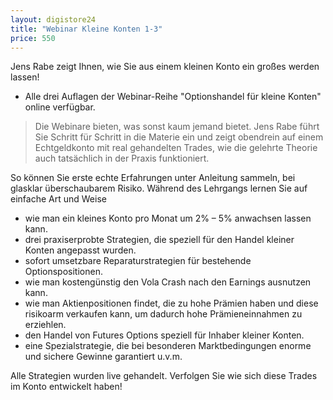 ```yaml
---
layout: digistore24
title: "Webinar Kleine Konten 1-3"
price: 550
---
```

<p>Jens Rabe zeigt Ihnen, wie Sie aus einem kleinen Konto ein gro&#xDF;es werden lassen!</p>
<ul><li>Alle drei Auflagen der Webinar-Reihe &quot;Optionshandel f&#xFC;r kleine Konten&quot; online verf&#xFC;gbar.</li>
</ul><blockquote>Die Webinare bieten, was sonst kaum jemand bietet. Jens Rabe f&#xFC;hrt Sie Schritt f&#xFC;r Schritt in die Materie ein und zeigt obendrein auf einem Echtgeldkonto mit real gehandelten Trades,&#xA0;wie die gelehrte Theorie auch tats&#xE4;chlich in der Praxis funktioniert.</blockquote>
<p>So k&#xF6;nnen Sie erste echte Erfahrungen unter Anleitung sammeln, bei glasklar &#xFC;berschaubarem Risiko. W&#xE4;hrend des Lehrgangs lernen Sie auf einfache Art und Weise</p>
<ul><li>wie man ein kleines Konto pro Monat um 2% &#x2013; 5% anwachsen lassen kann.</li>
<li>drei praxiserprobte Strategien, die speziell f&#xFC;r den Handel kleiner Konten angepasst wurden.</li>
<li>sofort umsetzbare Reparaturstrategien f&#xFC;r bestehende Optionspositionen.</li>
<li>wie man kosteng&#xFC;nstig den Vola Crash nach den Earnings ausnutzen kann.</li>
<li>wie man Aktienpositionen findet, die zu hohe Pr&#xE4;mien haben und diese risikoarm verkaufen kann, um dadurch hohe Pr&#xE4;mieneinnahmen zu erziehlen.</li>
<li>den Handel von Futures Options speziell f&#xFC;r Inhaber kleiner Konten.</li>
<li>eine Spezialstrategie, die bei besonderen Marktbedingungen enorme und sichere Gewinne garantiert u.v.m.</li>
</ul><p>Alle Strategien wurden live gehandelt. Verfolgen Sie wie sich diese Trades im Konto entwickelt haben!</p>